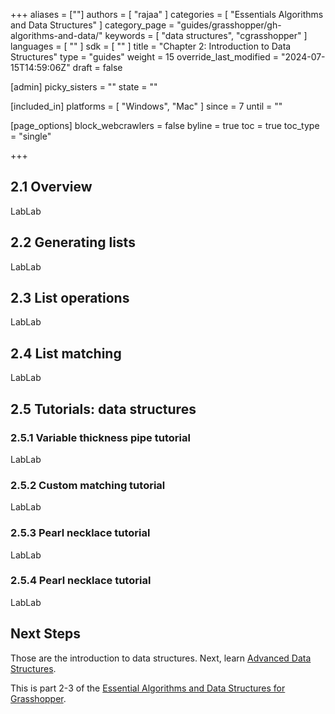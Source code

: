 +++
aliases = [""]
authors = [ "rajaa" ]
categories = [ "Essentials Algorithms and Data Structures" ]
category_page = "guides/grasshopper/gh-algorithms-and-data/"
keywords = [ "data structures", "cgrasshopper" ]
languages = [ "" ]
sdk = [ "" ]
title = "Chapter 2: Introduction to Data Structures"
type = "guides"
weight = 15
override_last_modified = "2024-07-15T14:59:06Z"
draft = false

[admin]
picky_sisters = ""
state = ""

[included_in]
platforms = [ "Windows", "Mac" ]
since = 7
until = ""

[page_options]
block_webcrawlers = false
byline = true
toc = true
toc_type = "single"

+++
## 2.1 Overview

LabLab

## 2.2 Generating lists

LabLab

## 2.3 List operations

LabLab


## 2.4 List matching

LabLab

## 2.5 Tutorials: data structures

### 2.5.1 Variable thickness pipe tutorial

LabLab

### 2.5.2 Custom matching tutorial  

LabLab

### 2.5.3 Pearl necklace tutorial

LabLab

### 2.5.4 Pearl necklace tutorial

LabLab

## Next Steps

Those are the introduction to data structures. Next, learn [Advanced Data Structures](/guides/grasshopper/gh-algorithms-and-data-structures/advanced-data-strucutres/).

This is part 2-3 of the [Essential Algorithms and Data Structures for Grasshopper](/guides/grasshopper/gh-algorithms-and-data/).
